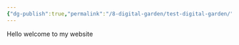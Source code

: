 ```yaml
---
{"dg-publish":true,"permalink":"/8-digital-garden/test-digital-garden/","tags":["gardenEntry"]}
---
```


Hello welcome to my website